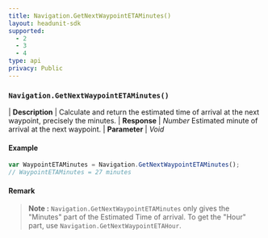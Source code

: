 ```yaml
---
title: Navigation.GetNextWaypointETAMinutes()
layout: headunit-sdk
supported:
  - 2
  - 3
  - 4
type: api
privacy: Public
---
```


### `Navigation.GetNextWaypointETAMinutes()`

| **Description** | Calculate and return the estimated time of arrival at the next waypoint, precisely the minutes.
| **Response** | *Number*  Estimated minute of arrival at the next waypoint.
| **Parameter**   | *Void*

#### Example

```javascript
var WaypointETAMinutes = Navigation.GetNextWaypointETAMinutes();
// WaypointETAMinutes = 27 minutes
```
	
#### Remark

>**Note :** `Navigation.GetNextWaypointETAMinutes` only gives the "Minutes" part of the Estimated Time of arrival. To get the "Hour" part, use `Navigation.GetNextWaypointETAHour`.